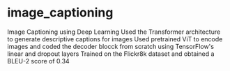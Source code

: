 # image_captioning
Image Captioning using Deep Learning
Used the Transformer architecture to generate descriptive captions for images
Used pretrained ViT to encode images and coded the decoder blocck from scratch using TensorFlow's linear and dropout layers
Trained on the Flickr8k dataset and obtained a BLEU-2 score of 0.34
